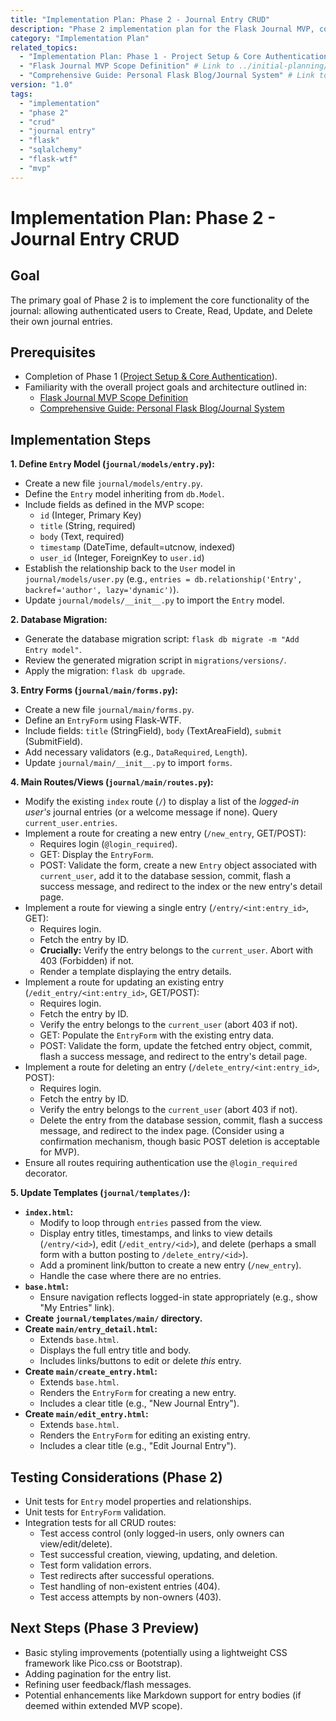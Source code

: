 ```yaml
---
title: "Implementation Plan: Phase 2 - Journal Entry CRUD"
description: "Phase 2 implementation plan for the Flask Journal MVP, covering the Entry model, database migration, forms, routes, and templates for basic CRUD operations on journal entries."
category: "Implementation Plan"
related_topics:
  - "Implementation Plan: Phase 1 - Project Setup & Core Authentication" # Link to ./01-phase-one-setup-auth.md
  - "Flask Journal MVP Scope Definition" # Link to ../initial-planning/mvp-high-level-implementation-guide.md
  - "Comprehensive Guide: Personal Flask Blog/Journal System" # Link to ../initial-planning/comprehensive-guide-personal.md
version: "1.0"
tags:
  - "implementation"
  - "phase 2"
  - "crud"
  - "journal entry"
  - "flask"
  - "sqlalchemy"
  - "flask-wtf"
  - "mvp"
---
```


# Implementation Plan: Phase 2 - Journal Entry CRUD

## Goal

The primary goal of Phase 2 is to implement the core functionality of the journal: allowing authenticated users to Create, Read, Update, and Delete their own journal entries.

## Prerequisites

*   Completion of Phase 1 ([Project Setup & Core Authentication](./01-phase-one-setup-auth.md)).
*   Familiarity with the overall project goals and architecture outlined in:
    *   [Flask Journal MVP Scope Definition](../initial-planning/mvp-high-level-implementation-guide.md)
    *   [Comprehensive Guide: Personal Flask Blog/Journal System](../initial-planning/comprehensive-guide-personal.md)

## Implementation Steps

**1. Define `Entry` Model (`journal/models/entry.py`):**

*   Create a new file `journal/models/entry.py`.
*   Define the `Entry` model inheriting from `db.Model`.
*   Include fields as defined in the MVP scope:
    *   `id` (Integer, Primary Key)
    *   `title` (String, required)
    *   `body` (Text, required)
    *   `timestamp` (DateTime, default=utcnow, indexed)
    *   `user_id` (Integer, ForeignKey to `user.id`)
*   Establish the relationship back to the `User` model in `journal/models/user.py` (e.g., `entries = db.relationship('Entry', backref='author', lazy='dynamic')`).
*   Update `journal/models/__init__.py` to import the `Entry` model.

**2. Database Migration:**

*   Generate the database migration script: `flask db migrate -m "Add Entry model"`.
*   Review the generated migration script in `migrations/versions/`.
*   Apply the migration: `flask db upgrade`.

**3. Entry Forms (`journal/main/forms.py`):**

*   Create a new file `journal/main/forms.py`.
*   Define an `EntryForm` using Flask-WTF.
*   Include fields: `title` (StringField), `body` (TextAreaField), `submit` (SubmitField).
*   Add necessary validators (e.g., `DataRequired`, `Length`).
*   Update `journal/main/__init__.py` to import `forms`.

**4. Main Routes/Views (`journal/main/routes.py`):**

*   Modify the existing `index` route (`/`) to display a list of the *logged-in user's* journal entries (or a welcome message if none). Query `current_user.entries`.
*   Implement a route for creating a new entry (`/new_entry`, GET/POST):
    *   Requires login (`@login_required`).
    *   GET: Display the `EntryForm`.
    *   POST: Validate the form, create a new `Entry` object associated with `current_user`, add it to the database session, commit, flash a success message, and redirect to the index or the new entry's detail page.
*   Implement a route for viewing a single entry (`/entry/<int:entry_id>`, GET):
    *   Requires login.
    *   Fetch the entry by ID.
    *   **Crucially:** Verify the entry belongs to the `current_user`. Abort with 403 (Forbidden) if not.
    *   Render a template displaying the entry details.
*   Implement a route for updating an existing entry (`/edit_entry/<int:entry_id>`, GET/POST):
    *   Requires login.
    *   Fetch the entry by ID.
    *   Verify the entry belongs to the `current_user` (abort 403 if not).
    *   GET: Populate the `EntryForm` with the existing entry data.
    *   POST: Validate the form, update the fetched entry object, commit, flash a success message, and redirect to the entry's detail page.
*   Implement a route for deleting an entry (`/delete_entry/<int:entry_id>`, POST):
    *   Requires login.
    *   Fetch the entry by ID.
    *   Verify the entry belongs to the `current_user` (abort 403 if not).
    *   Delete the entry from the database session, commit, flash a success message, and redirect to the index page. (Consider using a confirmation mechanism, though basic POST deletion is acceptable for MVP).
*   Ensure all routes requiring authentication use the `@login_required` decorator.

**5. Update Templates (`journal/templates/`):**

*   **`index.html`:**
    *   Modify to loop through `entries` passed from the view.
    *   Display entry titles, timestamps, and links to view details (`/entry/<id>`), edit (`/edit_entry/<id>`), and delete (perhaps a small form with a button posting to `/delete_entry/<id>`).
    *   Add a prominent link/button to create a new entry (`/new_entry`).
    *   Handle the case where there are no entries.
*   **`base.html`:**
    *   Ensure navigation reflects logged-in state appropriately (e.g., show "My Entries" link).
*   **Create `journal/templates/main/` directory.**
*   **Create `main/entry_detail.html`:**
    *   Extends `base.html`.
    *   Displays the full entry title and body.
    *   Includes links/buttons to edit or delete *this* entry.
*   **Create `main/create_entry.html`:**
    *   Extends `base.html`.
    *   Renders the `EntryForm` for creating a new entry.
    *   Includes a clear title (e.g., "New Journal Entry").
*   **Create `main/edit_entry.html`:**
    *   Extends `base.html`.
    *   Renders the `EntryForm` for editing an existing entry.
    *   Includes a clear title (e.g., "Edit Journal Entry").

## Testing Considerations (Phase 2)

*   Unit tests for `Entry` model properties and relationships.
*   Unit tests for `EntryForm` validation.
*   Integration tests for all CRUD routes:
    *   Test access control (only logged-in users, only owners can view/edit/delete).
    *   Test successful creation, viewing, updating, and deletion.
    *   Test form validation errors.
    *   Test redirects after successful operations.
    *   Test handling of non-existent entries (404).
    *   Test access attempts by non-owners (403).

## Next Steps (Phase 3 Preview)

*   Basic styling improvements (potentially using a lightweight CSS framework like Pico.css or Bootstrap).
*   Adding pagination for the entry list.
*   Refining user feedback/flash messages.
*   Potential enhancements like Markdown support for entry bodies (if deemed within extended MVP scope).